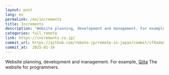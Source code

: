 ```yaml
---
layout: post
lang: en
permalink: /en/increments
title: Increments
description: 'Website planning, development and management. For example, Qiita The website for programmers.'
categories: full_remote
link: https://increments.co.jp/
commit_url: https://github.com/remote-jp/remote-in-japan/commit/cf8ada8eae0f29603e476cd235d4527e9ea268e4
commit_at:  2025-01-16
---
```


<p>Website planning, development and management. For example, <a href="https://qiita.com">Qiita</a> The website for programmers.</p>
